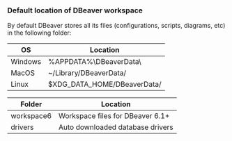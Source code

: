 ### Default location of DBeaver workspace 
By default DBeaver stores all its files (configurations, scripts, diagrams, etc) in the following folder:

OS | Location
---|---
Windows | %APPDATA%\DBeaverData\
MacOS | ~/Library/DBeaverData/
Linux | $XDG_DATA_HOME/DBeaverData/


Folder | Location
---|---
workspace6 | Workspace files for DBeaver 6.1+
drivers | Auto downloaded database drivers